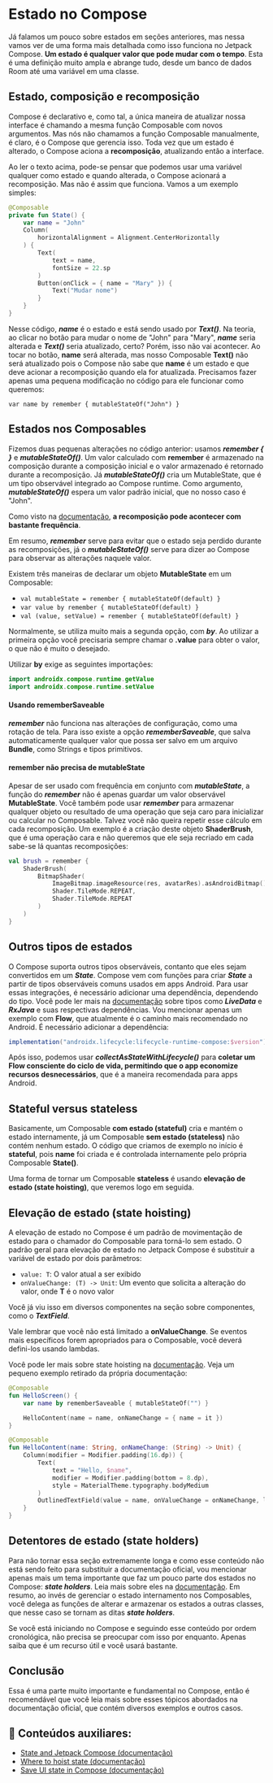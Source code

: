 # Estado no Compose

Já falamos um pouco sobre estados em seções anteriores, mas nessa vamos ver de uma forma mais detalhada como isso funciona no Jetpack Compose. **Um estado é qualquer valor que pode mudar com o tempo**. Esta é uma definição muito ampla e abrange tudo, desde um banco de dados Room até uma variável em uma classe.

## Estado, composição e recomposição

Compose é declarativo e, como tal, a única maneira de atualizar nossa interface é chamando a mesma função Composable com novos argumentos. Mas nós não chamamos a função Composable manualmente, é claro, é o Compose que gerencia isso. Toda vez que um estado é alterado, o Compose aciona a **recomposição**, atualizando então a interface.

Ao ler o texto acima, pode-se pensar que podemos usar uma variável qualquer como estado e quando alterada, o Compose acionará a recomposição. Mas não é assim que funciona. Vamos a um exemplo simples:

```kotlin
@Composable
private fun State() {
    var name = "John"
    Column(
        horizontalAlignment = Alignment.CenterHorizontally
    ) {
        Text(
            text = name,
            fontSize = 22.sp
        )
        Button(onClick = { name = "Mary" }) {
            Text("Mudar nome")
        }
    }
}
```

Nesse código, ***name*** é o estado e está sendo usado por ***Text()***. Na teoria, ao clicar no botão para mudar o nome de "John" para "Mary", ***name*** seria alterada e ***Text()*** seria atualizado, certo? Porém, isso não vai acontecer. Ao tocar no botão, **name** será alterada, mas nosso Composable **Text()** não será atualizado pois o Compose não sabe que **name** é um estado e que deve acionar a recomposição quando ela for atualizada. Precisamos fazer apenas uma pequena modificação no código para ele funcionar como queremos:

```var name by remember { mutableStateOf("John") }```

## Estados nos Composables

Fizemos duas pequenas alterações no código anterior: usamos ***remember { }*** e ***mutableStateOf()***. Um valor calculado com **remember** é armazenado na composição durante a composição inicial e o valor armazenado é retornado durante a recomposição. Já ***mutableStateOf()*** cria um MutableState<T>, que é um tipo observável integrado ao Compose runtime. Como argumento, ***mutableStateOf()*** espera um valor padrão inicial, que no nosso caso é "John".

Como visto na [documentação](https://developer.android.com/jetpack/compose/mental-model#frequent), **a recomposição pode acontecer com bastante frequência**.

Em resumo, ***remember*** serve para evitar que o estado seja perdido durante as recomposições, já o ***mutableStateOf()*** serve para dizer ao Compose para observar as alterações naquele valor.

Existem três maneiras de declarar um objeto **MutableState** em um Composable:

- ```val mutableState = remember { mutableStateOf(default) }```
- ```var value by remember { mutableStateOf(default) }```
- ```val (value, setValue) = remember { mutableStateOf(default) }```

Normalmente, se utiliza muito mais a segunda opção, com ***by***. Ao utilizar a primeira opção você precisaria sempre chamar o **.value** para obter o valor, o que não é muito o desejado.

Utilizar **by** exige as seguintes importações:

```kotlin
import androidx.compose.runtime.getValue
import androidx.compose.runtime.setValue
```
#### Usando rememberSaveable

***remember*** não funciona nas alterações de configuração, como uma rotação de tela. Para isso existe a opção ***rememberSaveable***, que salva automaticamente qualquer valor que possa ser salvo em um arquivo **Bundle**, como Strings e tipos primitivos.

#### remember não precisa de mutableState

Apesar de ser usado com frequência em conjunto com ***mutableState***, a função do ***remember*** não é apenas guardar um valor observável **MutableState**. Você também pode usar ***remember*** para armazenar qualquer objeto ou resultado de uma operação que seja caro para inicializar ou calcular no Composable. Talvez você não queira repetir esse cálculo em cada recomposição. Um exemplo é a criação deste objeto **ShaderBrush**, que é uma operação cara e não queremos que ele seja recriado em cada sabe-se lá quantas recomposições:

```kotlin
val brush = remember {
    ShaderBrush(
        BitmapShader(
            ImageBitmap.imageResource(res, avatarRes).asAndroidBitmap(),
            Shader.TileMode.REPEAT,
            Shader.TileMode.REPEAT
        )
    )
}
```

## Outros tipos de estados

O Compose suporta outros tipos observáveis, contanto que eles sejam convertidos em um ***State<T>***. Compose vem com funções para criar ***State<T>*** a partir de tipos observáveis ​​comuns usados ​​em apps Android. Para usar essas integrações, é necessário adicionar uma dependência, dependendo do tipo. Você pode ler mais na [documentação](https://developer.android.com/jetpack/compose/state#use-other-types-of-state-in-jetpack-compose) sobre tipos como ***LiveData*** e ***RxJava*** e suas respectivas dependências. Vou mencionar apenas um exemplo com **Flow**, que atualmente é o caminho mais recomendado no Android. É necessário adicionar a dependência:

```gradle
implementation("androidx.lifecycle:lifecycle-runtime-compose:$version")
```

Após isso, podemos usar ***collectAsStateWithLifecycle()*** para **coletar um Flow consciente do ciclo de vida, permitindo que o app economize recursos desnecessários**, que é a maneira recomendada para apps Android.

## Stateful versus stateless

Basicamente, um Composable **com estado (stateful)** cria e mantém o estado internamente, já um Composable **sem estado (stateless)** não contém nenhum estado. O código que criamos de exemplo no início é **stateful**, pois **name** foi criada e é controlada internamente pelo própria Composable **State()**.

Uma forma de tornar um Composable **stateless** é usando **elevação de estado (state hoisting)**, que veremos logo em seguida.

## Elevação de estado (state hoisting)

A elevação de estado no Compose é um padrão de movimentação de estado para o chamador do Composable para torná-lo sem estado. O padrão geral para elevação de estado no Jetpack Compose é substituir a variável de estado por dois parâmetros:

- ```value: T```: O valor atual a ser exibido
- ```onValueChange: (T) -> Unit```: Um evento que solicita a alteração do valor, onde **T** é o novo valor

Você já viu isso em diversos componentes na seção sobre componentes, como o ***TextField***. 

Vale lembrar que você não está limitado a **onValueChange**. Se eventos mais específicos forem apropriados para o Composable, você deverá defini-los usando lambdas.

Você pode ler mais sobre state hoisting na [documentação](https://developer.android.com/jetpack/compose/state#state-hoisting). Veja um pequeno exemplo retirado da própria documentação:

```kotlin
@Composable
fun HelloScreen() {
    var name by rememberSaveable { mutableStateOf("") }

    HelloContent(name = name, onNameChange = { name = it })
}

@Composable
fun HelloContent(name: String, onNameChange: (String) -> Unit) {
    Column(modifier = Modifier.padding(16.dp)) {
        Text(
            text = "Hello, $name",
            modifier = Modifier.padding(bottom = 8.dp),
            style = MaterialTheme.typography.bodyMedium
        )
        OutlinedTextField(value = name, onValueChange = onNameChange, label = { Text("Name") })
    }
}
```

## Detentores de estado (state holders)

Para não tornar essa seção extremamente longa e como esse conteúdo não está sendo feito para substituir a documentação oficial, vou mencionar apenas mais um tema importante que faz um pouco parte dos estados no Compose: ***state holders***. Leia mais sobre eles na [documentação](https://developer.android.com/topic/architecture/ui-layer/stateholders). Em resumo, ao invés de gerenciar o estado internamento nos Composables, você delega as funções de alterar e armazenar os estados a outras classes, que nesse caso se tornam as ditas ***state holders***. 

Se você está iniciando no Compose e seguindo esse conteúdo por ordem cronológica, não precisa se preocupar com isso por enquanto. Apenas saiba que é um recurso útil e você usará bastante.

## Conclusão

Essa é uma parte muito importante e fundamental no Compose, então é recomendável que você leia mais sobre esses tópicos abordados na documentação oficial, que contém diversos exemplos e outros casos.

## :link: Conteúdos auxiliares:
- [State and Jetpack Compose (documentação)](https://developer.android.com/jetpack/compose/state)
- [Where to hoist state (documentação)](https://developer.android.com/jetpack/compose/state-hoisting)
- [Save UI state in Compose (documentação)](https://developer.android.com/jetpack/compose/state-saving)